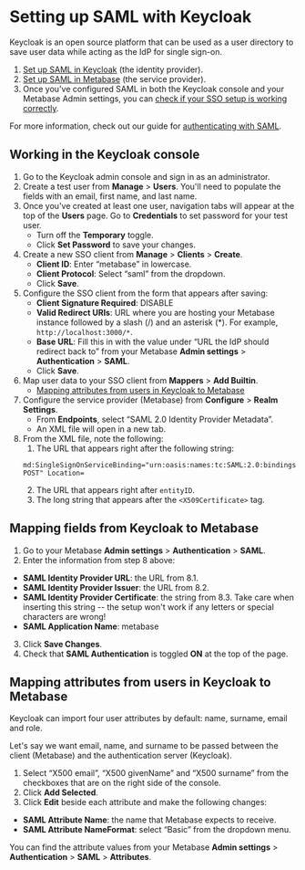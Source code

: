 # Setting up SAML with Keycloak

Keycloak is an open source platform that can be used as a user directory to save user data while acting as the IdP for single sign-on.

1. [Set up SAML in Keycloak](#working-in-the-keycloak-console) (the identity provider).
2. [Set up SAML in Metabase](../enterprise-guide/authenticating-with-saml.html) (the service provider).
3. Once you've configured SAML in both the Keycloak console and your Metabase Admin settings, you can [check if your SSO setup is working correctly](../administration-guide/10-single-sign-on.html#checking-if-sso-is-working-correctly).

For more information, check out our guide for [authenticating with SAML](authenticating-with-saml.html).

## Working in the Keycloak console

1. Go to the Keycloak admin console and sign in as an administrator.
2. Create a test user from **Manage** > **Users**. You'll need to populate the fields with an email, first name, and last name.
3. Once you've created at least one user, navigation tabs will appear at the top of the **Users** page. Go to **Credentials** to set password for your test user.
   - Turn off the **Temporary** toggle.
   - Click **Set Password** to save your changes.
4. Create a new SSO client from **Manage** > **Clients** > **Create**.
   - **Client ID**: Enter “metabase” in lowercase.
   - **Client Protocol**: Select “saml” from the dropdown.
   - Click **Save**.
5. Configure the SSO client from the form that appears after saving:
   - **Client Signature Required**: DISABLE
   - **Valid Redirect URIs**: URL where you are hosting your Metabase instance followed by
     a slash (/) and an asterisk (*). For example, `http://localhost:3000/*`.
   - **Base URL**: Fill this in with the value under “URL the IdP should redirect back to” from your Metabase **Admin settings** > **Authentication** > **SAML**.
   - Click **Save**.
6. Map user data to your SSO client from **Mappers** > **Add Builtin**.
   - [Mapping attributes from users in Keycloak to Metabase](#mapping-attributes-from-users-in-keycloak-to-metabase)
7. Configure the service provider (Metabase) from **Configure** > **Realm Settings**.
   - From **Endpoints**, select “SAML 2.0 Identity Provider Metadata”.
   - An XML file will open in a new tab.
8. From the XML file, note the following:
   1. The URL that appears right after the following string:
   ```
   md:SingleSignOnServiceBinding="urn:oasis:names:tc:SAML:2.0:bindings:HTTP-POST" Location=
   ```
   2. The URL that appears right after `entityID`.
   3. The long string that appears after the `<X509Certificate>` tag.

## Mapping fields from Keycloak to Metabase

1. Go to your Metabase **Admin settings** > **Authentication** > **SAML**.
2. Enter the information from step 8 above:

- **SAML Identity Provider URL**: the URL from 8.1.
- **SAML Identity Provider Issuer**: the URL from 8.2.
- **SAML Identity Provider Certificate**: the string from 8.3. Take care when inserting this string -- the setup won't work if any letters or special characters are wrong!
- **SAML Application Name**: metabase

3. Click **Save Changes**.
4. Check that **SAML Authentication** is toggled **ON** at the top of the page.

## Mapping attributes from users in Keycloak to Metabase

Keycloak can import four user attributes by default: name, surname, email and role.

Let's say we want email, name, and surname to be passed between the client (Metabase) and the authentication server (Keycloak).

1. Select “X500 email”, “X500 givenName” and “X500 surname” from the checkboxes that are on the right side of the console.
2. Click **Add Selected**.
3. Click **Edit** beside each attribute and make the following changes:

- **SAML Attribute Name**: the name that Metabase expects to receive.
- **SAML Attribute NameFormat**: select “Basic” from the dropdown menu.

You can find the attribute values from your Metabase **Admin settings** > **Authentication** > **SAML** > **Attributes**.
